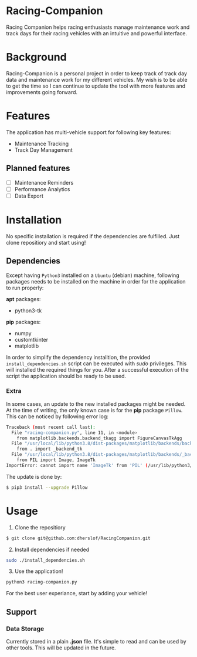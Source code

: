 # Racing-Companion
Racing Companion helps racing enthusiasts manage maintenance work and track days for their racing vehicles with an intuitive and powerful interface.

# Background
Racing-Companion is a personal project in order to keep track of track day data and maintenance work for my different vehicles. My wish is to be able to get the time
so I can continue to update the tool with more features and improvements going forward. 

# Features 
The application has multi-vehicle support for following key features: 
* Maintenance Tracking
* Track Day Management 

## Planned features 
- [ ] Maintenance Reminders
- [ ] Performance Analytics
- [ ] Data Export

# Installation
No specific installation is required if the dependencies are fulfilled. Just clone repositiory and start using! 

## Dependencies
Except having `Python3` installed on a `Ubuntu` (debian) machine, following packages needs to be installed on the machine in order for the application to run properly:

**apt** packages:
* python3-tk

**pip** packages:
* numpy 
* customtkinter 
* matplotlib

In order to simplify the dependency installtion, the provided `install_dependencies.sh` script can be executed with *sudo* privileges. This will installed the required things for you.
After a successful execution of the script the application should be ready to be used.

### Extra
In some cases, an update to the new installed packages might be needed. At the time of writing, the only known case is for the **pip** package `Pillow`. This can be noticed by following error log:
```bash
Traceback (most recent call last):
  File "racing-companion.py", line 11, in <module>
    from matplotlib.backends.backend_tkagg import FigureCanvasTkAgg
  File "/usr/local/lib/python3.8/dist-packages/matplotlib/backends/backend_tkagg.py", line 1, in <module>
    from . import _backend_tk
  File "/usr/local/lib/python3.8/dist-packages/matplotlib/backends/_backend_tk.py", line 15, in <module>
    from PIL import Image, ImageTk
ImportError: cannot import name 'ImageTk' from 'PIL' (/usr/lib/python3/dist-packages/PIL/__init__.py)
```

The update is done by:
```bash
$ pip3 install --upgrade Pillow
```

# Usage 
1. Clone the repositiory
```bash
$ git clone git@github.com:dherslof/RacingCompanion.git
```
2. Install dependencies if needed
```bash
sudo ./install_dependencies.sh
```
3. Use the application! 
```bash
python3 racing-companion.py
```

For the best user experiance, start by adding your vehicle! 

## Support 
### Data Storage
Currently stored in a plain **.json** file. It's simple to read and can be used by other tools. This will be updated in the future. 
